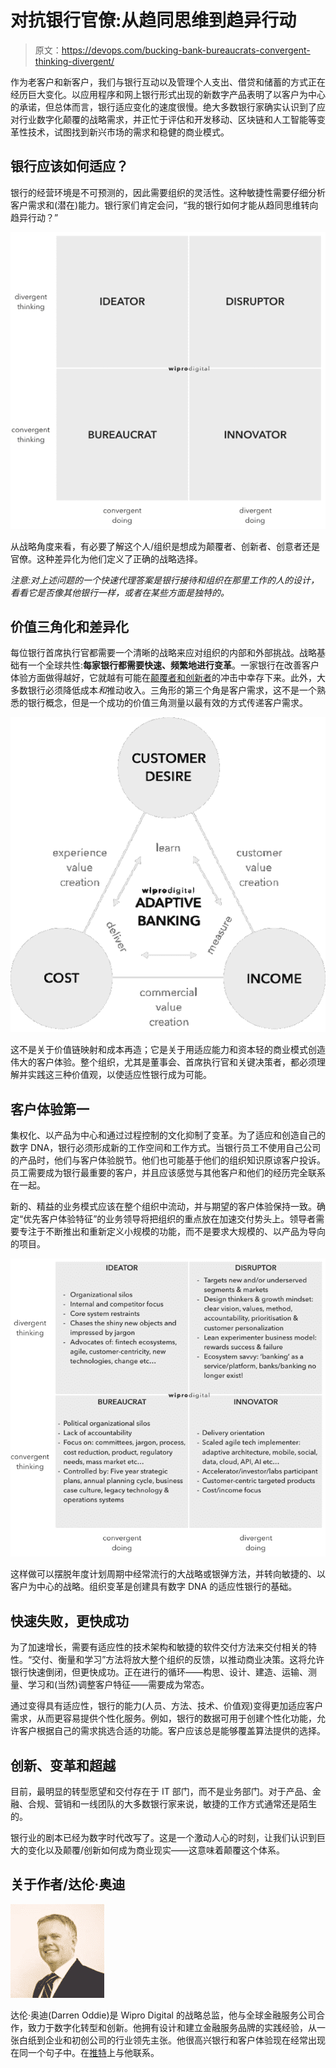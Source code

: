 # 对抗银行官僚:从趋同思维到趋异行动

> 原文：<https://devops.com/bucking-bank-bureaucrats-convergent-thinking-divergent/>

作为老客户和新客户，我们与银行互动以及管理个人支出、借贷和储蓄的方式正在经历巨大变化。以应用程序和网上银行形式出现的新数字产品表明了以客户为中心的承诺，但总体而言，银行适应变化的速度很慢。绝大多数银行家确实认识到了应对行业数字化颠覆的战略需求，并正忙于评估和开发移动、区块链和人工智能等变革性技术，试图找到新兴市场的需求和稳健的商业模式。

## 银行应该如何适应？

银行的经营环境是不可预测的，因此需要组织的灵活性。这种敏捷性需要仔细分析客户需求和(潜在)能力。银行家们肯定会问，“我的银行如何才能从趋同思维转向趋异行动？”

![picture1](img/fe3db177c9d31d56dab4052c030283c4.png)

从战略角度来看，有必要了解这个人/组织是想成为颠覆者、创新者、创意者还是官僚。这种差异化为他们定义了正确的战略选择。

*注意:对上述问题的一个快速代理答案是银行接待和组织在那里工作的人的设计，看看它是否像其他银行一样，或者在某些方面是独特的。*

## 价值三角化和差异化

每位银行首席执行官都需要一个清晰的战略来应对组织的内部和外部挑战。战略基础有一个全球共性:**每家银行都需要快速、频繁地进行变革**。一家银行在改善客户体验方面做得越好，它就越有可能在[颠覆者和创新者](https://hbr.org/2015/12/what-is-disruptive-innovation)的冲击中幸存下来。此外，大多数银行必须降低成本*和*推动收入。三角形的第三个角是客户需求，这不是一个熟悉的银行概念，但是一个成功的价值三角测量以最有效的方式传递客户需求。

![picture2](img/2dda46137474361533f0efcb145ecb86.png)

这不是关于价值链映射和成本再造；它是关于用适应能力和资本轻的商业模式创造伟大的客户体验。整个组织，尤其是董事会、首席执行官和关键决策者，都必须理解并实践这三种价值观，以使适应性银行成为可能。

## 客户体验第一

集权化、以产品为中心和通过过程控制的文化抑制了变革。为了适应和创造自己的数字 DNA，银行必须形成新的工作空间和工作方式。当银行员工不使用自己公司的产品时，他们与客户体验脱节。他们也可能基于他们的组织知识原谅客户投诉。员工需要成为银行最重要的客户，并且应该感觉与其他客户和他们的经历完全联系在一起。

新的、精益的业务模式应该在整个组织中流动，并与期望的客户体验保持一致。确定“优先客户体验特征”的业务领导将把组织的重点放在加速交付势头上。领导者需要专注于不断推出和重新定义小规模的功能，而不是要求大规模的、以产品为导向的项目。

![picture3](img/8356e564ead30e51b6d310bb6e6e2457.png)

这样做可以摆脱年度计划周期中经常流行的大战略或银弹方法，并转向敏捷的、以客户为中心的战略。组织变革是创建具有数字 DNA 的适应性银行的基础。

## 快速失败，更快成功

为了加速增长，需要有适应性的技术架构和敏捷的软件交付方法来交付相关的特性。“交付、衡量和学习”方法将放大整个组织的反馈，以推动商业决策。这将允许银行快速倒闭，但更快成功。正在进行的循环——构思、设计、建造、运输、测量、学习和(当然)调整客户特征——需要成为常态。

通过变得具有适应性，银行的能力(人员、方法、技术、价值观)变得更加适应客户需求，从而更容易提供个性化服务。例如，银行的数据可用于创建个性化功能，允许客户根据自己的需求挑选合适的功能。客户应该总是能够覆盖算法提供的选择。

## 创新、变革和超越

目前，最明显的转型愿望和交付存在于 IT 部门，而不是业务部门。对于产品、金融、合规、营销和一线团队的大多数银行家来说，敏捷的工作方式通常还是陌生的。

银行业的剧本已经为数字时代改写了。这是一个激动人心的时刻，让我们认识到巨大的变化以及颠覆/创新如何成为商业现实——这意味着颠覆这个体系。

## 关于作者/达伦·奥迪

![Alistair Bayliss](img/4a5bc2898c11b1366e280bf509ac9dc7.png)

达伦·奥迪(Darren Oddie)是 Wipro Digital 的战略总监，他与全球金融服务公司合作，致力于数字化转型和创新。他拥有设计和建立金融服务品牌的实践经验，从一张白纸到企业和初创公司的行业领先主张。他很高兴银行和客户体验现在经常出现在同一个句子中。在[推特](https://twitter.com/DarrenOddie)上与他联系。